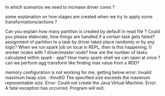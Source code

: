 
In which scenarios we need to increase driver cores ?

some explanation on how stages are created when we try to apply some transformations/actions ?

Can you explain how many partition is created by default in read file ?
Could you please elaborate, how things are handled if a certain task gets failed?
assignment of partition to a task by driver takes place randomly or by any logic?
When we run spark job on local in REPL, then is this happening, 0 worker nodes with 1 driver/master node?
how are the number of tasks calculated within spark - app?
How many spark-shell we can open at once ?
can we perform agg transform like finding max value from a RDD?



memory configuration is not working for me, getting below error:
Invalid maximum heap size: -Xmx6G
The specified size exceeds the maximum representable size.
Error: Could not create the Java Virtual Machine.
Error: A fatal exception has occurred. Program will exit.

